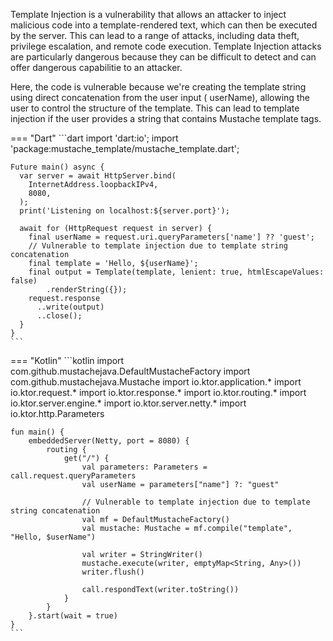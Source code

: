 Template Injection is a vulnerability that allows an attacker to inject malicious code into a
template-rendered text, which can then be executed by the server. This can lead to a range of attacks, including data
theft, privilege escalation, and remote code execution. Template Injection attacks are particularly dangerous because
they can be
difficult to detect and can offer dangerous capabilitie to an attacker.


Here, the code is vulnerable because we're creating the template string using direct concatenation from the user input (
userName), allowing the user to control the structure of the template. This can lead to template injection if the user
provides a string that contains Mustache template tags.

=== "Dart"
	```dart
	import 'dart:io';
	import 'package:mustache_template/mustache_template.dart';
	
	Future main() async {
	  var server = await HttpServer.bind(
	    InternetAddress.loopbackIPv4,
	    8080,
	  );
	  print('Listening on localhost:${server.port}');
	
	  await for (HttpRequest request in server) {
	    final userName = request.uri.queryParameters['name'] ?? 'guest';
	    // Vulnerable to template injection due to template string concatenation
	    final template = 'Hello, ${userName}';
	    final output = Template(template, lenient: true, htmlEscapeValues: false)
	        .renderString({});
	    request.response
	      ..write(output)
	      ..close();
	  }
	}
	```


=== "Kotlin"
	```kotlin
	import com.github.mustachejava.DefaultMustacheFactory
	import com.github.mustachejava.Mustache
	import io.ktor.application.*
	import io.ktor.request.*
	import io.ktor.response.*
	import io.ktor.routing.*
	import io.ktor.server.engine.*
	import io.ktor.server.netty.*
	import io.ktor.http.Parameters
	
	fun main() {
	    embeddedServer(Netty, port = 8080) {
	        routing {
	            get("/") {
	                val parameters: Parameters = call.request.queryParameters
	                val userName = parameters["name"] ?: "guest"
	
	                // Vulnerable to template injection due to template string concatenation
	                val mf = DefaultMustacheFactory()
	                val mustache: Mustache = mf.compile("template", "Hello, $userName")
	                
	                val writer = StringWriter()
	                mustache.execute(writer, emptyMap<String, Any>())
	                writer.flush()
	
	                call.respondText(writer.toString())
	            }
	        }
	    }.start(wait = true)
	}
	```

